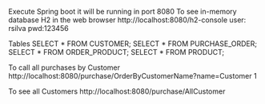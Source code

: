 Execute Spring boot it will be running in port 8080
To see in-memory database H2 in the web browser
http://localhost:8080/h2-console
    user: rsilva
    pwd:123456

Tables
SELECT * FROM CUSTOMER;
SELECT * FROM PURCHASE_ORDER;
SELECT * FROM ORDER_PRODUCT;
SELECT * FROM PRODUCT;

To call all purchases by Customer
http://localhost:8080/purchase/OrderByCustomerName?name=Customer 1

To see all Customers
http://localhost:8080/purchase/AllCustomer
